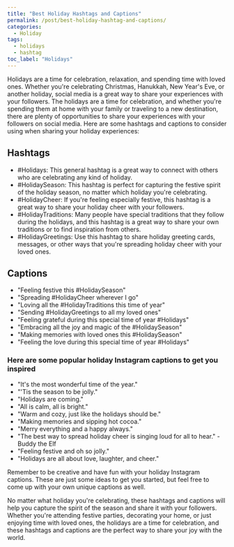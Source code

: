 ```yaml
---
title: "Best Holiday Hashtags and Captions"
permalink: /post/best-holiday-hashtag-and-captions/
categories:
  - Holiday
tags:
  - holidays
  - hashtag
toc_label: "Holidays"
---
```


Holidays are a time for celebration, relaxation, and spending time with loved ones. Whether you're celebrating Christmas, Hanukkah, New Year's Eve, or another holiday, social media is a great way to share your experiences with your followers. The holidays are a time for celebration, and whether you're spending them at home with your family or traveling to a new destination, there are plenty of opportunities to share your experiences with your followers on social media. Here are some hashtags and captions to consider using when sharing your holiday experiences:

## Hashtags
* #Holidays: This general hashtag is a great way to connect with others who are celebrating any kind of holiday.
* #HolidaySeason: This hashtag is perfect for capturing the festive spirit of the holiday season, no matter which holiday you're celebrating.
* #HolidayCheer: If you're feeling especially festive, this hashtag is a great way to share your holiday cheer with your followers.
* #HolidayTraditions: Many people have special traditions that they follow during the holidays, and this hashtag is a great way to share your own traditions or to find inspiration from others.
* #HolidayGreetings: Use this hashtag to share holiday greeting cards, messages, or other ways that you're spreading holiday cheer with your loved ones.

## Captions
* "Feeling festive this #HolidaySeason"
* "Spreading #HolidayCheer wherever I go"
* "Loving all the #HolidayTraditions this time of year"
* "Sending #HolidayGreetings to all my loved ones"
* "Feeling grateful during this special time of year #Holidays"
* "Embracing all the joy and magic of the #HolidaySeason"
* "Making memories with loved ones this #HolidaySeason"
* "Feeling the love during this special time of year #Holidays"


### Here are some popular holiday Instagram captions to get you inspired
* "It's the most wonderful time of the year."
* "'Tis the season to be jolly."
* "Holidays are coming."
* "All is calm, all is bright."
* "Warm and cozy, just like the holidays should be."
* "Making memories and sipping hot cocoa."
* "Merry everything and a happy always."
* "The best way to spread holiday cheer is singing loud for all to hear." - Buddy the Elf
* "Feeling festive and oh so jolly."
* "Holidays are all about love, laughter, and cheer."

Remember to be creative and have fun with your holiday Instagram captions. These are just some ideas to get you started, but feel free to come up with your own unique captions as well.

No matter what holiday you're celebrating, these hashtags and captions will help you capture the spirit of the season and share it with your followers. Whether you're attending festive parties, decorating your home, or just enjoying time with loved ones, the holidays are a time for celebration, and these hashtags and captions are the perfect way to share your joy with the world.